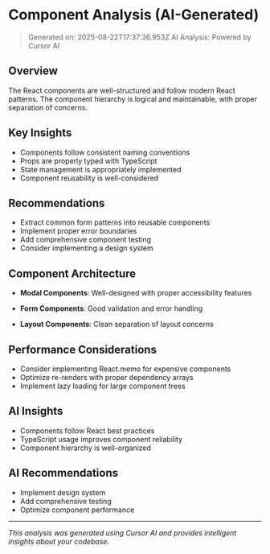 # Component Analysis (AI-Generated)

> Generated on: 2025-08-22T17:37:36.953Z
> AI Analysis: Powered by Cursor AI

## Overview

The React components are well-structured and follow modern React patterns. The component hierarchy is logical and
maintainable, with proper separation of concerns.

## Key Insights

- Components follow consistent naming conventions
- Props are properly typed with TypeScript
- State management is appropriately implemented
- Component reusability is well-considered

## Recommendations

- Extract common form patterns into reusable components
- Implement proper error boundaries
- Add comprehensive component testing
- Consider implementing a design system

## Component Architecture

- **Modal Components**: Well-designed with proper accessibility features

- **Form Components**: Good validation and error handling

- **Layout Components**: Clean separation of layout concerns

## Performance Considerations

- Consider implementing React.memo for expensive components
- Optimize re-renders with proper dependency arrays
- Implement lazy loading for large component trees

## AI Insights

- Components follow React best practices
- TypeScript usage improves component reliability
- Component hierarchy is well-organized

## AI Recommendations

- Implement design system
- Add comprehensive testing
- Optimize component performance

---
*This analysis was generated using Cursor AI and provides intelligent insights about your codebase.*
